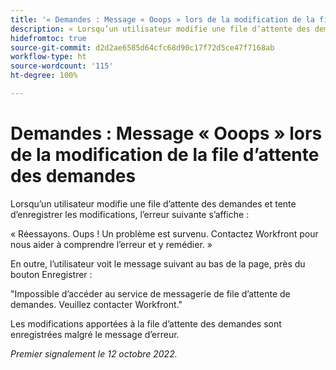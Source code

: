 ```yaml
---
title: '« Demandes : Message « Ooops » lors de la modification de la file d’attente des demandes »'
description: « Lorsqu’un utilisateur modifie une file d’attente des demandes et tente d’enregistrer les modifications, une erreur s’affiche. »
hidefromtoc: true
source-git-commit: d2d2ae6585d64cfc68d90c17f72d5ce47f7168ab
workflow-type: ht
source-wordcount: '115'
ht-degree: 100%

---
```



# Demandes : Message « Ooops » lors de la modification de la file d’attente des demandes

Lorsqu’un utilisateur modifie une file d’attente des demandes et tente d’enregistrer les modifications, l’erreur suivante s’affiche :

« Réessayons. Oups ! Un problème est survenu. Contactez Workfront pour nous aider à comprendre l’erreur et y remédier. »

En outre, l’utilisateur voit le message suivant au bas de la page, près du bouton Enregistrer :

&quot;Impossible d’accéder au service de messagerie de file d’attente de demandes. Veuillez contacter Workfront.&quot;

Les modifications apportées à la file d’attente des demandes sont enregistrées malgré le message d’erreur.

_Premier signalement le 12 octobre 2022._

